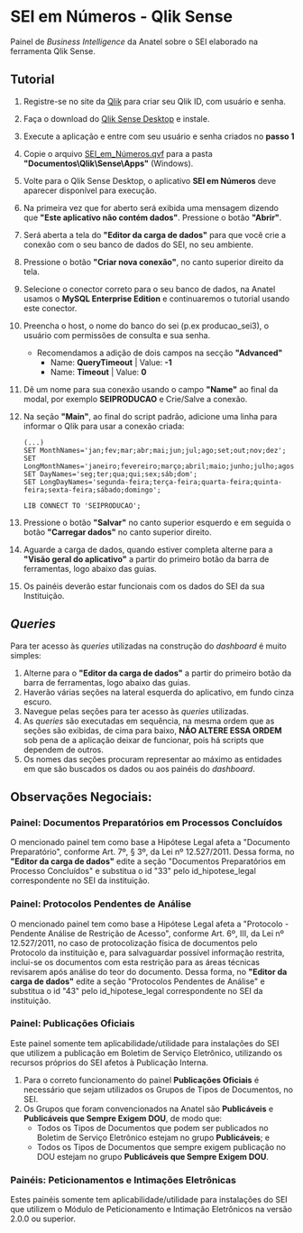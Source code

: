 # SEI em Números - Qlik Sense

Painel de _Business Intelligence_ da Anatel sobre o SEI elaborado na ferramenta Qlik Sense.

## Tutorial

1. Registre-se no site da [Qlik](https://qlikid.qlik.com/register) para criar seu Qlik ID, com usuário e senha.
2. Faça o download do [Qlik Sense Desktop](https://www.qlik.com/pt-br/products/qlik-sense/desktop) e instale.
3. Execute a aplicação e entre com seu usuário e senha criados no **passo 1**
4. Copie o arquivo [SEI_em_Números.qvf](https://softwarepublico.gov.br/gitlab/anatel/sei-em-numeros/repository/archive.zip?ref=master) para a pasta **"Documentos\Qlik\Sense\Apps"** (Windows).
5. Volte para o Qlik Sense Desktop, o aplicativo **SEI em Números** deve aparecer disponível para execução.
6. Na primeira vez que for aberto será exibida uma mensagem dizendo que **"Este aplicativo não contém dados"**. Pressione o botão **"Abrir"**.
7. Será aberta a tela do **"Editor da carga de dados"** para que você crie a conexão com o seu banco de dados do SEI, no seu ambiente.
8. Pressione o botão **"Criar nova conexão"**, no canto superior direito da tela.
9. Selecione o conector correto para o seu banco de dados, na Anatel usamos o **MySQL Enterprise Edition** e continuaremos o tutorial usando este conector.
10. Preencha o host, o nome do banco do sei (p.ex producao_sei3), o usuário com permissões de consulta e sua senha.
	- Recomendamos a adição de dois campos na secção **"Advanced"**
		- Name: **QueryTimeout** 		| Value: **-1**
		- Name: **Timeout**					| Value: **0**
11. Dê um nome para sua conexão usando o campo **"Name"** ao final da modal, por exemplo **SEIPRODUCAO** e Crie/Salve a conexão.
12. Na seção **"Main"**, ao final do script padrão, adicione uma linha para informar o Qlik para usar a conexão criada:

    ```
    (...)
    SET MonthNames='jan;fev;mar;abr;mai;jun;jul;ago;set;out;nov;dez';
    SET LongMonthNames='janeiro;fevereiro;março;abril;maio;junho;julho;agosto;setembro;outubro;novembro;dezembro';
    SET DayNames='seg;ter;qua;qui;sex;sáb;dom';
    SET LongDayNames='segunda-feira;terça-feira;quarta-feira;quinta-feira;sexta-feira;sábado;domingo';
    
    LIB CONNECT TO 'SEIPRODUCAO';
    ```

13. Pressione o botão **"Salvar"** no canto superior esquerdo e em seguida o botão **"Carregar dados"** no canto superior direito.
14. Aguarde a carga de dados, quando estiver completa alterne para a **"Visão geral do aplicativo"** a partir do primeiro botão da barra de ferramentas, logo abaixo das guias.
15. Os painéis deverão estar funcionais com os dados do SEI da sua Instituição.

## _Queries_

Para ter acesso às _queries_ utilizadas na construção do _dashboard_ é muito simples:

1. Alterne para o **"Editor da carga de dados"** a partir do primeiro botão da barra de ferramentas, logo abaixo das guias.
2. Haverão várias seções na lateral esquerda do aplicativo, em fundo cinza escuro.
3. Navegue pelas seções para ter acesso às _queries_ utilizadas.
4. As _queries_ são executadas em sequência, na mesma ordem que as seções são exibidas, de cima para baixo, **NÃO ALTERE ESSA ORDEM** sob pena de a aplicação deixar de funcionar, pois há scripts que dependem de outros.
5. Os nomes das seções procuram representar ao máximo as entidades em que são buscados os dados ou aos painéis do _dashboard_.

## Observações Negociais:

### Painel: Documentos Preparatórios em Processos Concluídos

O mencionado painel tem como base a Hipótese Legal afeta a "Documento Preparatório", conforme Art. 7º, § 3º, da Lei nº 12.527/2011. Dessa forma, no **"Editor da carga de dados"** edite a seção "Documentos Preparatórios em Processo Concluídos" e substitua o id "33" pelo id_hipotese_legal correspondente no SEI da instituição.

### Painel: Protocolos Pendentes de Análise

O mencionado painel tem como base a Hipótese Legal afeta a "Protocolo -Pendente Análise de Restrição de Acesso", conforme Art. 6º, III, da Lei nº 12.527/2011, no caso de protocolização física de documentos pelo Protocolo da instituição e, para salvaguardar possível informação restrita, inclui-se os documentos com esta restrição para as áreas técnicas revisarem após análise do teor do documento. Dessa forma, no **"Editor da carga de dados"** edite a seção "Protocolos Pendentes de Análise" e substitua o id "43" pelo id_hipotese_legal correspondente no SEI da instituição.

### Painel: Publicações Oficiais

Este painel somente tem aplicabilidade/utilidade para instalações do SEI que utilizem a publicação em Boletim de Serviço Eletrônico, utilizando os recursos próprios do SEI afetos à Publicação Interna.

1. Para o correto funcionamento do painel **Publicações Oficiais** é necessário que sejam utilizados os Grupos de Tipos de Documentos, no SEI.
2. Os Grupos que foram convencionados na Anatel são **Publicáveis** e **Publicáveis que Sempre Exigem DOU**, de modo que:
	- Todos os Tipos de Documentos que podem ser publicados no Boletim de Serviço Eletrônico estejam no grupo **Publicáveis**; e
	- Todos os Tipos de Documentos que sempre exigem publicação no DOU estejam no grupo **Publicáveis que Sempre Exigem DOU**.

### Painéis: Peticionamentos e Intimações Eletrônicas

Estes painéis somente tem aplicabilidade/utilidade para instalações do SEI que utilizem o Módulo de Peticionamento e Intimação Eletrônicos na versão 2.0.0 ou superior.